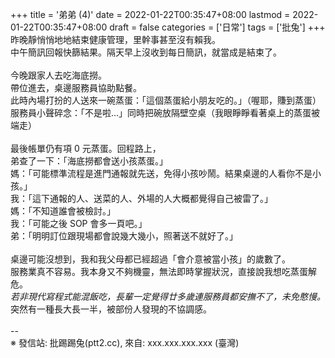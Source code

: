 +++
title = '弟弟 (4)'
date = 2022-01-22T00:35:47+08:00
lastmod = 2022-01-22T00:35:47+08:00
draft = false
categories = ['日常']
tags = ['批兔']
+++
昨晚靜悄悄地地結束健康管理，里幹事甚至沒有賴我。<br>
中午簡訊回報快篩結果。隔天早上沒收到每日簡訊，就當成是結束了。<br>
<br>
今晚跟家人去吃海底撈。<br>
帶位進去，桌邊服務員協助點餐。<br>
此時內場打扮的人送來一碗蒸蛋：「這個蒸蛋給小朋友吃的。」（喔耶，賺到蒸蛋）<br>
服務員小聲碎念：「不是啦…」同時把碗放隔壁空桌（我眼睜睜看著桌上的蒸蛋被端走）<br>
<br>
最後帳單仍有項 0 元蒸蛋。回程路上，<br>
弟查了一下：「海底撈都會送小孩蒸蛋。」<br>
媽：「可能標準流程是進門通報就先送，免得小孩吵鬧。結果桌邊的人看你不是小孩。」<br>
我：「這下通報的人、送菜的人、外場的人大概都覺得自己被雷了。」<br>
媽：「不知道誰會被檢討。」<br>
我：「可能之後 SOP 會多一頁吧。」<br>
弟：「明明訂位跟現場都會說幾大幾小，照著送不就好了。」<br>
<br>
桌邊可能沒想到，我和我父母都已經超過「會介意被當小孩」的歲數了。<br>
服務業真不容易。我本身又不夠機靈，無法即時掌握狀況，直接說我想吃蒸蛋解危。<br>
*若非現代寫程式能混飯吃，長輩一定覺得廿多歲連服務員都安撫不了，未免憨慢。*<br>
突然有一種長大長一半，被部份人發現的不協調感。<br>
<br>
--<br>
※ 發信站: 批踢踢兔(ptt2.cc), 來自: xxx.xxx.xxx.xxx (臺灣)<br>

